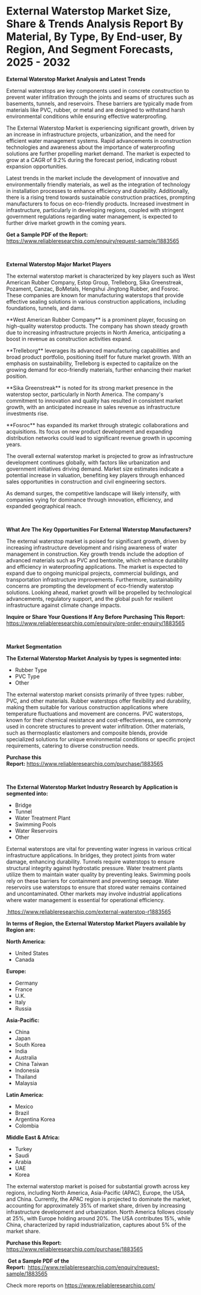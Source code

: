 <p><h1>External Waterstop Market Size, Share & Trends Analysis Report By Material, By Type, By End-user, By Region, And Segment Forecasts, 2025 - 2032</h1></p><p><strong>External Waterstop Market Analysis and Latest Trends</strong></p>
<p><p>External waterstops are key components used in concrete construction to prevent water infiltration through the joints and seams of structures such as basements, tunnels, and reservoirs. These barriers are typically made from materials like PVC, rubber, or metal and are designed to withstand harsh environmental conditions while ensuring effective waterproofing.</p><p>The External Waterstop Market is experiencing significant growth, driven by an increase in infrastructure projects, urbanization, and the need for efficient water management systems. Rapid advancements in construction technologies and awareness about the importance of waterproofing solutions are further propelling market demand. The market is expected to grow at a CAGR of 9.2% during the forecast period, indicating robust expansion opportunities.</p><p>Latest trends in the market include the development of innovative and environmentally friendly materials, as well as the integration of technology in installation processes to enhance efficiency and durability. Additionally, there is a rising trend towards sustainable construction practices, prompting manufacturers to focus on eco-friendly products. Increased investment in infrastructure, particularly in developing regions, coupled with stringent government regulations regarding water management, is expected to further drive market growth in the coming years.</p></p>
<p><strong>Get a Sample PDF of the Report:&nbsp;</strong> <a href="https://www.reliableresearchiq.com/enquiry/request-sample/1883565?utm_campaign=3299&utm_medium=2&utm_source=Github&utm_content=ia&utm_term=02042025&utm_id=external-waterstop">https://www.reliableresearchiq.com/enquiry/request-sample/1883565</a></p>
<p>&nbsp;</p>
<p><strong>External Waterstop Major Market Players</strong></p>
<p><p>The external waterstop market is characterized by key players such as West American Rubber Company, Estop Group, Trelleborg, Sika Greenstreak, Pozament, Canzac, BoMetals, Hengshui Jingtong Rubber, and Fosroc. These companies are known for manufacturing waterstops that provide effective sealing solutions in various construction applications, including foundations, tunnels, and dams.</p><p>**West American Rubber Company** is a prominent player, focusing on high-quality waterstop products. The company has shown steady growth due to increasing infrastructure projects in North America, anticipating a boost in revenue as construction activities expand.</p><p>**Trelleborg** leverages its advanced manufacturing capabilities and broad product portfolio, positioning itself for future market growth. With an emphasis on sustainability, Trelleborg is expected to capitalize on the growing demand for eco-friendly materials, further enhancing their market position.</p><p>**Sika Greenstreak** is noted for its strong market presence in the waterstop sector, particularly in North America. The company's commitment to innovation and quality has resulted in consistent market growth, with an anticipated increase in sales revenue as infrastructure investments rise.</p><p>**Fosroc** has expanded its market through strategic collaborations and acquisitions. Its focus on new product development and expanding distribution networks could lead to significant revenue growth in upcoming years.</p><p>The overall external waterstop market is projected to grow as infrastructure development continues globally, with factors like urbanization and government initiatives driving demand. Market size estimates indicate a potential increase in valuation, benefiting key players through enhanced sales opportunities in construction and civil engineering sectors. </p><p>As demand surges, the competitive landscape will likely intensify, with companies vying for dominance through innovation, efficiency, and expanded geographical reach.</p></p>
<p>&nbsp;</p>
<p><strong>What Are The Key Opportunities For External Waterstop Manufacturers?</strong></p>
<p><p>The external waterstop market is poised for significant growth, driven by increasing infrastructure development and rising awareness of water management in construction. Key growth trends include the adoption of advanced materials such as PVC and bentonite, which enhance durability and efficiency in waterproofing applications. The market is expected to expand due to ongoing municipal projects, commercial buildings, and transportation infrastructure improvements. Furthermore, sustainability concerns are prompting the development of eco-friendly waterstop solutions. Looking ahead, market growth will be propelled by technological advancements, regulatory support, and the global push for resilient infrastructure against climate change impacts.</p></p>
<p><strong>Inquire or Share Your Questions If Any Before Purchasing This Report:</strong> <a href="https://www.reliableresearchiq.com/enquiry/pre-order-enquiry/1883565?utm_campaign=3299&utm_medium=2&utm_source=Github&utm_content=ia&utm_term=02042025&utm_id=external-waterstop">https://www.reliableresearchiq.com/enquiry/pre-order-enquiry/1883565</a></p>
<p>&nbsp;</p>
<p><strong>Market Segmentation</strong></p>
<p><strong>The External Waterstop Market Analysis by types is segmented into:</strong></p>
<p><ul><li>Rubber Type</li><li>PVC Type</li><li>Other</li></ul></p>
<p><p>The external waterstop market consists primarily of three types: rubber, PVC, and other materials. Rubber waterstops offer flexibility and durability, making them suitable for various construction applications where temperature fluctuations and movement are concerns. PVC waterstops, known for their chemical resistance and cost-effectiveness, are commonly used in concrete structures to prevent water infiltration. Other materials, such as thermoplastic elastomers and composite blends, provide specialized solutions for unique environmental conditions or specific project requirements, catering to diverse construction needs.</p></p>
<p><strong>Purchase this Report:&nbsp;</strong><a href="https://www.reliableresearchiq.com/purchase/1883565?utm_campaign=3299&utm_medium=2&utm_source=Github&utm_content=ia&utm_term=02042025&utm_id=external-waterstop">https://www.reliableresearchiq.com/purchase/1883565</a></p>
<p>&nbsp;</p>
<p><strong>The External Waterstop Market Industry Research by Application is segmented into:</strong></p>
<p><ul><li>Bridge</li><li>Tunnel</li><li>Water Treatment Plant</li><li>Swimming Pools</li><li>Water Reservoirs</li><li>Other</li></ul></p>
<p><p>External waterstops are vital for preventing water ingress in various critical infrastructure applications. In bridges, they protect joints from water damage, enhancing durability. Tunnels require waterstops to ensure structural integrity against hydrostatic pressure. Water treatment plants utilize them to maintain water quality by preventing leaks. Swimming pools rely on these barriers for containment and preventing seepage. Water reservoirs use waterstops to ensure that stored water remains contained and uncontaminated. Other markets may involve industrial applications where water management is essential for operational efficiency.</p></p>
<p><a href="https://www.reliableresearchiq.com/external-waterstop-r1883565?utm_campaign=3299&utm_medium=2&utm_source=Github&utm_content=ia&utm_term=02042025&utm_id=external-waterstop">&nbsp;https://www.reliableresearchiq.com/external-waterstop-r1883565</a></p>
<p><strong>In terms of Region, the External Waterstop Market Players available by Region are:</strong></p>
<p>
    <p> <strong> North America: </strong>
        <ul>
            <li>United States</li>
            <li>Canada</li>
        </ul>
        </p> 
    <p> <strong> Europe: </strong>
        <ul>
            <li>Germany</li>
            <li>France</li>
            <li>U.K.</li>
            <li>Italy</li>
            <li>Russia</li>
        </ul>
        </p> 
    <p> <strong> Asia-Pacific: </strong>
        <ul>
            <li>China</li>
            <li>Japan</li>
            <li>South Korea</li>
            <li>India</li>
            <li>Australia</li>
            <li>China Taiwan</li>
            <li>Indonesia</li>
            <li>Thailand</li>
            <li>Malaysia</li>
        </ul>
        </p> 
    <p> <strong> Latin America: </strong>
        <ul>
            <li>Mexico</li>
            <li>Brazil</li>
            <li>Argentina Korea</li>
            <li>Colombia</li>
        </ul>
        </p> 
    <p> <strong> Middle East & Africa: </strong>
        <ul>
            <li>Turkey</li>
            <li>Saudi</li>
            <li>Arabia</li>
            <li>UAE</li>
            <li>Korea</li>
        </ul>
    </p>
    </p>
<p><p>The external waterstop market is poised for substantial growth across key regions, including North America, Asia-Pacific (APAC), Europe, the USA, and China. Currently, the APAC region is projected to dominate the market, accounting for approximately 35% of market share, driven by increasing infrastructure development and urbanization. North America follows closely at 25%, with Europe holding around 20%. The USA contributes 15%, while China, characterized by rapid industrialization, captures about 5% of the market share.</p></p>
<p><strong>Purchase this Report: </strong><a href="https://www.reliableresearchiq.com/purchase/1883565?utm_campaign=3299&utm_medium=2&utm_source=Github&utm_content=ia&utm_term=02042025&utm_id=external-waterstop">https://www.reliableresearchiq.com/purchase/1883565</a></p>
<p>&nbsp;<strong>Get a Sample PDF of the Report:&nbsp;&nbsp;</strong><a href="https://www.reliableresearchiq.com/enquiry/request-sample/1883565?utm_campaign=3299&utm_medium=2&utm_source=Github&utm_content=ia&utm_term=02042025&utm_id=external-waterstop">https://www.reliableresearchiq.com/enquiry/request-sample/1883565</a></p>
<p><strong></strong></p>
<p>Check more reports on <a href="https://www.reliableresearchiq.com/?utm_campaign=3299&utm_medium=2&utm_source=Github&utm_content=ia&utm_term=02042025&utm_id=external-waterstop">https://www.reliableresearchiq.com/</a></p>